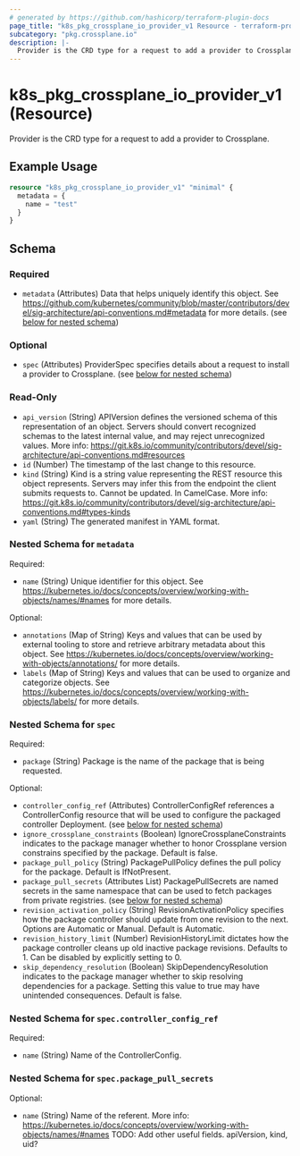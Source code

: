 ```yaml
---
# generated by https://github.com/hashicorp/terraform-plugin-docs
page_title: "k8s_pkg_crossplane_io_provider_v1 Resource - terraform-provider-k8s"
subcategory: "pkg.crossplane.io"
description: |-
  Provider is the CRD type for a request to add a provider to Crossplane.
---
```


# k8s_pkg_crossplane_io_provider_v1 (Resource)

Provider is the CRD type for a request to add a provider to Crossplane.

## Example Usage

```terraform
resource "k8s_pkg_crossplane_io_provider_v1" "minimal" {
  metadata = {
    name = "test"
  }
}
```

<!-- schema generated by tfplugindocs -->
## Schema

### Required

- `metadata` (Attributes) Data that helps uniquely identify this object. See https://github.com/kubernetes/community/blob/master/contributors/devel/sig-architecture/api-conventions.md#metadata for more details. (see [below for nested schema](#nestedatt--metadata))

### Optional

- `spec` (Attributes) ProviderSpec specifies details about a request to install a provider to Crossplane. (see [below for nested schema](#nestedatt--spec))

### Read-Only

- `api_version` (String) APIVersion defines the versioned schema of this representation of an object. Servers should convert recognized schemas to the latest internal value, and may reject unrecognized values. More info: https://git.k8s.io/community/contributors/devel/sig-architecture/api-conventions.md#resources
- `id` (Number) The timestamp of the last change to this resource.
- `kind` (String) Kind is a string value representing the REST resource this object represents. Servers may infer this from the endpoint the client submits requests to. Cannot be updated. In CamelCase. More info: https://git.k8s.io/community/contributors/devel/sig-architecture/api-conventions.md#types-kinds
- `yaml` (String) The generated manifest in YAML format.

<a id="nestedatt--metadata"></a>
### Nested Schema for `metadata`

Required:

- `name` (String) Unique identifier for this object. See https://kubernetes.io/docs/concepts/overview/working-with-objects/names/#names for more details.

Optional:

- `annotations` (Map of String) Keys and values that can be used by external tooling to store and retrieve arbitrary metadata about this object. See https://kubernetes.io/docs/concepts/overview/working-with-objects/annotations/ for more details.
- `labels` (Map of String) Keys and values that can be used to organize and categorize objects. See https://kubernetes.io/docs/concepts/overview/working-with-objects/labels/ for more details.


<a id="nestedatt--spec"></a>
### Nested Schema for `spec`

Required:

- `package` (String) Package is the name of the package that is being requested.

Optional:

- `controller_config_ref` (Attributes) ControllerConfigRef references a ControllerConfig resource that will be used to configure the packaged controller Deployment. (see [below for nested schema](#nestedatt--spec--controller_config_ref))
- `ignore_crossplane_constraints` (Boolean) IgnoreCrossplaneConstraints indicates to the package manager whether to honor Crossplane version constrains specified by the package. Default is false.
- `package_pull_policy` (String) PackagePullPolicy defines the pull policy for the package. Default is IfNotPresent.
- `package_pull_secrets` (Attributes List) PackagePullSecrets are named secrets in the same namespace that can be used to fetch packages from private registries. (see [below for nested schema](#nestedatt--spec--package_pull_secrets))
- `revision_activation_policy` (String) RevisionActivationPolicy specifies how the package controller should update from one revision to the next. Options are Automatic or Manual. Default is Automatic.
- `revision_history_limit` (Number) RevisionHistoryLimit dictates how the package controller cleans up old inactive package revisions. Defaults to 1. Can be disabled by explicitly setting to 0.
- `skip_dependency_resolution` (Boolean) SkipDependencyResolution indicates to the package manager whether to skip resolving dependencies for a package. Setting this value to true may have unintended consequences. Default is false.

<a id="nestedatt--spec--controller_config_ref"></a>
### Nested Schema for `spec.controller_config_ref`

Required:

- `name` (String) Name of the ControllerConfig.


<a id="nestedatt--spec--package_pull_secrets"></a>
### Nested Schema for `spec.package_pull_secrets`

Optional:

- `name` (String) Name of the referent. More info: https://kubernetes.io/docs/concepts/overview/working-with-objects/names/#names TODO: Add other useful fields. apiVersion, kind, uid?


